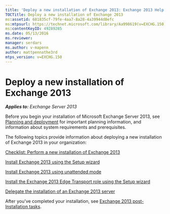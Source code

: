 ```yaml
---
title: 'Deploy a new installation of Exchange 2013: Exchange 2013 Help'
TOCTitle: Deploy a new installation of Exchange 2013
ms:assetid: 681835cf-79fe-4aa7-8a28-4a39944d0efc
ms:mtpsurl: https://technet.microsoft.com/library/Aa998619(v=EXCHG.150)
ms:contentKeyID: 49289285
ms.date: 05/13/2016
ms.reviewer: 
manager: serdars
ms.author: v-mapenn
author: mattpennathe3rd
mtps_version: v=EXCHG.150
---
```


# Deploy a new installation of Exchange 2013

_**Applies to:** Exchange Server 2013_

Before you begin your installation of Microsoft Exchange Server 2013, see [Planning and deployment](planning-and-deployment-for-exchange-2013-installation-instructions.md) for important planning information, and information about system requirements and prerequisites.

The following topics provide information about deploying a new installation of Exchange 2013 in your organization:

[Checklist: Perform a new installation of Exchange 2013](checklist-perform-a-new-installation-of-exchange-2013-exchange-2013-help.md)

[Install Exchange 2013 using the Setup wizard](install-exchange-2013-using-the-setup-wizard-exchange-2013-help.md)

[Install Exchange 2013 using unattended mode](install-exchange-2013-using-unattended-mode-exchange-2013-help.md)

[Install the Exchange 2013 Edge Transport role using the Setup wizard](install-the-exchange-2013-edge-transport-role-using-the-setup-wizard-exchange-2013-help.md)

[Delegate the installation of an Exchange 2013 server](delegate-the-installation-of-an-exchange-2013-server-exchange-2013-help.md)

After you've completed your installation, see [Exchange 2013 post-Installation tasks](exchange-2013-post-installation-tasks-exchange-2013-help.md).
